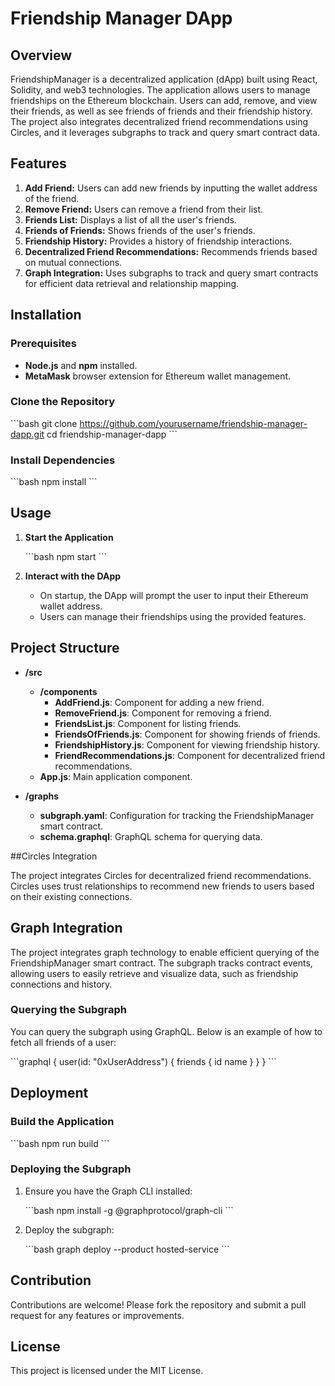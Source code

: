 
# Friendship Manager DApp

## Overview

FriendshipManager is a decentralized application (dApp) built using React, Solidity, and web3 technologies. The application allows users to manage friendships on the Ethereum blockchain. Users can add, remove, and view their friends, as well as see friends of friends and their friendship history. The project also integrates decentralized friend recommendations using Circles, and it leverages subgraphs to track and query smart contract data.

## Features

1. **Add Friend:** Users can add new friends by inputting the wallet address of the friend.
2. **Remove Friend:** Users can remove a friend from their list.
3. **Friends List:** Displays a list of all the user's friends.
4. **Friends of Friends:** Shows friends of the user's friends.
5. **Friendship History:** Provides a history of friendship interactions.
6. **Decentralized Friend Recommendations:** Recommends friends based on mutual connections.
7. **Graph Integration:** Uses subgraphs to track and query smart contracts for efficient data retrieval and relationship mapping.

## Installation

### Prerequisites

- **Node.js** and **npm** installed.
- **MetaMask** browser extension for Ethereum wallet management.

### Clone the Repository

\`\`\`bash
git clone https://github.com/yourusername/friendship-manager-dapp.git
cd friendship-manager-dapp
\`\`\`

### Install Dependencies

\`\`\`bash
npm install
\`\`\`

## Usage

1. **Start the Application**

   \`\`\`bash
   npm start
   \`\`\`

2. **Interact with the DApp**

   - On startup, the DApp will prompt the user to input their Ethereum wallet address.
   - Users can manage their friendships using the provided features.

## Project Structure

- **/src**
  - **/components**
    - **AddFriend.js**: Component for adding a new friend.
    - **RemoveFriend.js**: Component for removing a friend.
    - **FriendsList.js**: Component for listing friends.
    - **FriendsOfFriends.js**: Component for showing friends of friends.
    - **FriendshipHistory.js**: Component for viewing friendship history.
    - **FriendRecommendations.js**: Component for decentralized friend recommendations.
  - **App.js**: Main application component.

- **/graphs**
  - **subgraph.yaml**: Configuration for tracking the FriendshipManager smart contract.
  - **schema.graphql**: GraphQL schema for querying data.
  
##Circles Integration

The project integrates Circles for decentralized friend recommendations. Circles uses trust relationships to recommend new friends to users based on their existing connections.
## Graph Integration

The project integrates graph technology to enable efficient querying of the FriendshipManager smart contract. The subgraph tracks contract events, allowing users to easily retrieve and visualize data, such as friendship connections and history.

### Querying the Subgraph

You can query the subgraph using GraphQL. Below is an example of how to fetch all friends of a user:

\`\`\`graphql
{
  user(id: "0xUserAddress") {
    friends {
      id
      name
    }
  }
}
\`\`\`

## Deployment

### Build the Application

\`\`\`bash
npm run build
\`\`\`

### Deploying the Subgraph

1. Ensure you have the Graph CLI installed:

   \`\`\`bash
   npm install -g @graphprotocol/graph-cli
   \`\`\`

2. Deploy the subgraph:

   \`\`\`bash
   graph deploy --product hosted-service <your-subgraph-name>
   \`\`\`

## Contribution

Contributions are welcome! Please fork the repository and submit a pull request for any features or improvements.

## License

This project is licensed under the MIT License.
